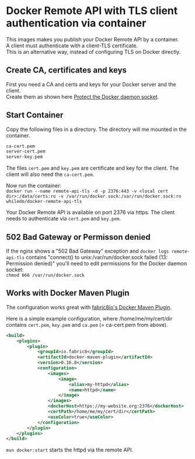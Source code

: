 # Docker Remote API with TLS client authentication via container
This images makes you publish your Docker Remote API by a container.  
A client must authenticate with a client-TLS certificate.  
This is an alternative way, instead of configuring TLS on Docker directly.  

## Create CA, certificates and keys  
First you need a CA and certs and keys for your Docker server and the client.  
Create them as shown here [Protect the Docker daemon socket](https://docs.docker.com/engine/security/https/).  

## Start Container  
Copy the following files in a directory. The directory will me mounted in the container. 
```bash
ca-cert.pem 
server-cert.pem 
server-key.pem
```

The files `cert.pem` and `key.pem` are certificate and key for the client. The client will also need the `ca-cert.pem`.  

Now run the container:  
`docker run --name remote-api-tls -d -p 2376:443 -v <local cert dir>:/data/certs:ro -v /var/run/docker.sock:/var/run/docker.sock:ro whiledo/docker-remote-api-tls`  

Your Docker Remote API is available on port 2376 via https. The client needs to authenticate via `cert.pem` and `key.pem`.

## 502 Bad Gateway or Permisson denied  
If the nginx shows a "502 Bad Gateway" exception and `docker logs remote-api-tls` contains "connect() to unix:/var/run/docker.sock failed (13: Permission denied)" you'll need to edit permissions for the Docker daemon socket:  
`chmod 666 /var/run/docker.sock`

## Works with Docker Maven Plugin  
The configuration works great with [fabric8io's Docker Maven Plugin](https://github.com/fabric8io/docker-maven-plugin).  

Here is a simple example configuration, where /home/me/my/cert/dir contains `cert.pem`, `key.pem` and `ca.pem` (= ca-cert.pem from above).
```xml
<build>
	<plugins>
		<plugin>
			<groupId>io.fabric8</groupId>
			<artifactId>docker-maven-plugin</artifactId>
			<version>0.16.8</version>
			<configuration>
				<images>
					<image>
						<alias>my-httpd</alias>
						<name>httpd</name>
					</image>
				</images>
				<dockerHost>https://my-website.org:2376</dockerHost>
				<certPath>/home/me/my/cert/dir</certPath>
				<useColor>true</useColor>
			</configuration>
		</plugin>
	</plugins>
</build>
```

`mvn docker:start` starts the httpd via the remote API.

